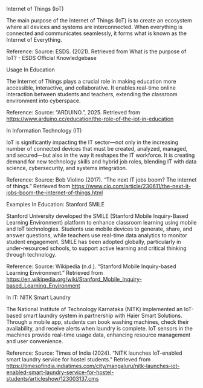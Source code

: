 Internet of Things (IoT)

The main purpose of the Internet of Things (IoT) is to create an ecosystem where all devices and systems are interconnected. When everything is connected and communicates seamlessly, it forms what is known as the Internet of Everything.

Reference:
Source: ESDS. (2021). Retrieved from What is the purpose of IoT? - ESDS Official Knowledgebase

Usage
In Education

The Internet of Things plays a crucial role in making education more accessible, interactive, and collaborative. It enables real-time online interaction between students and teachers, extending the classroom environment into cyberspace.

Reference:
Source: “ARDUINO.”, 2025. Retrieved from https://www.arduino.cc/education/the-role-of-the-iot-in-education

In Information Technology (IT)

IoT is significantly impacting the IT sector—not only in the increasing number of connected devices that must be created, analyzed, managed, and secured—but also in the way it reshapes the IT workforce. It is creating demand for new technology skills and hybrid job roles, blending IT with data science, cybersecurity, and systems integration.

Reference:
Source: Bob Violino (2017). “The next IT jobs boom? The internet of things.” Retrieved from
https://www.cio.com/article/230611/the-next-it-jobs-boom-the-internet-of-things.html

Examples
In Education: Stanford SMILE

Stanford University developed the SMILE (Stanford Mobile Inquiry-Based Learning Environment) platform to enhance classroom learning using mobile and IoT technologies. Students use mobile devices to generate, share, and answer questions, while teachers use real-time data analytics to monitor student engagement. SMILE has been adopted globally, particularly in under-resourced schools, to support active learning and critical thinking through technology.

Reference:
Source: Wikipedia (n.d.). “Stanford Mobile Inquiry-based Learning Environment.” Retrieved from
https://en.wikipedia.org/wiki/Stanford_Mobile_Inquiry-based_Learning_Environment

In IT: NITK Smart Laundry

The National Institute of Technology Karnataka (NITK) implemented an IoT-based smart laundry system in partnership with Haier Smart Solutions. Through a mobile app, students can book washing machines, check their availability, and receive alerts when laundry is complete. IoT sensors in the machines provide real-time usage data, enhancing resource management and user convenience.

Reference:
Source: Times of India (2024). “NITK launches IoT-enabled smart laundry service for hostel students.” Retrieved from
https://timesofindia.indiatimes.com/city/mangaluru/nitk-launches-iot-enabled-smart-laundry-service-for-hostel-students/articleshow/123003137.cms